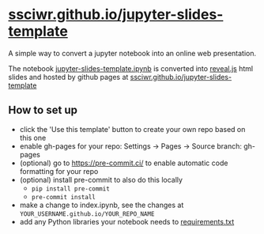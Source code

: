 # [ssciwr.github.io/jupyter-slides-template](https://ssciwr.github.io/jupyter-slides-template)

A simple way to convert a jupyter notebook into an online web presentation.

The notebook [jupyter-slides-template.ipynb](jupyter-slides-template.ipynb) is converted into [reveal.js](https://revealjs.com/) html slides and hosted by github pages at [ssciwr.github.io/jupyter-slides-template](https://ssciwr.github.io/jupyter-slides-template)

## How to set up

- click the 'Use this template' button to create your own repo based on this one
- enable gh-pages for your repo: Settings -> Pages -> Source branch: gh-pages
- (optional) go to https://pre-commit.ci/ to enable automatic code formatting for your repo
- (optional) install pre-commit to also do this locally
  - `pip install pre-commit`
  - `pre-commit install`
- make a change to index.ipynb, see the changes at `YOUR_USERNAME.github.io/YOUR_REPO_NAME`
- add any Python libraries your notebook needs to [requirements.txt](requirements.txt)
